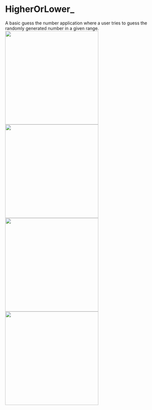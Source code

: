 # HigherOrLower_
A basic guess the number application where a user tries to guess the randomly generated number in a given range.
<img src="https://user-images.githubusercontent.com/39986507/70393741-4f93ab80-1a13-11ea-96a5-ba0436ba86eb.png" width="300">
<img src="(https://user-images.githubusercontent.com/39986507/70393742-502c4200-1a13-11ea-8a31-84395b1d48f3.png" width="300">
<img src="https://user-images.githubusercontent.com/39986507/70393743-502c4200-1a13-11ea-9b7f-d8a4b66b2795.png" width="300">
<img src="https://user-images.githubusercontent.com/39986507/70393744-502c4200-1a13-11ea-81f4-2e536c68d8fb.png" width="300">
